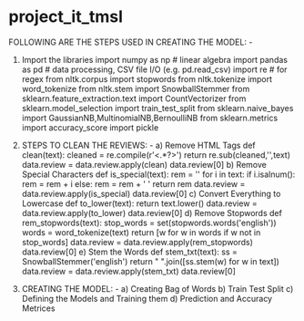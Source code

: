 # project_it_tmsl
FOLLOWING ARE THE STEPS USED IN CREATING THE MODEL: -
1) Import the libraries
import numpy as np # linear algebra
import pandas as pd # data processing, CSV file I/O (e.g. pd.read_csv)
import re # for regex
from nltk.corpus import stopwords
from nltk.tokenize import word_tokenize
from nltk.stem import SnowballStemmer
from sklearn.feature_extraction.text import CountVectorizer
from sklearn.model_selection import train_test_split
from sklearn.naive_bayes import GaussianNB,MultinomialNB,BernoulliNB
from sklearn.metrics import accuracy_score
import pickle

2) STEPS TO CLEAN THE REVIEWS: -
  a) Remove HTML Tags
  def clean(text):
   cleaned = re.compile(r'<.*?>')
   return re.sub(cleaned,'',text)
  data.review = data.review.apply(clean)
  data.review[0]
  b) Remove Special Characters
  def is_special(text):
   rem = ''
   for i in text:
   if i.isalnum():
   rem = rem + i
   else:
   rem = rem + ' '
   return rem
  data.review = data.review.apply(is_special)
  data.review[0]
  c) Convert Everything to Lowercase
  def to_lower(text):
   return text.lower()
  data.review = data.review.apply(to_lower)
  data.review[0]
  d) Remove Stopwords
  def rem_stopwords(text):
   stop_words = set(stopwords.words('english'))
   words = word_tokenize(text)
   return [w for w in words if w not in stop_words]
  data.review = data.review.apply(rem_stopwords)
  data.review[0]
  e) Stem the Words
  def stem_txt(text):
   ss = SnowballStemmer('english')
   return " ".join([ss.stem(w) for w in text])
  data.review = data.review.apply(stem_txt)
  data.review[0]
3) CREATING THE MODEL: -
  a) Creating Bag of Words
  b) Train Test Split
  c) Defining the Models and Training them
  d) Prediction and Accuracy Metrices
